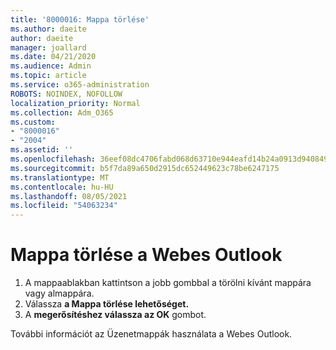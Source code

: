 ```yaml
---
title: '8000016: Mappa törlése'
ms.author: daeite
author: daeite
manager: joallard
ms.date: 04/21/2020
ms.audience: Admin
ms.topic: article
ms.service: o365-administration
ROBOTS: NOINDEX, NOFOLLOW
localization_priority: Normal
ms.collection: Adm_O365
ms.custom:
- "8000016"
- "2004"
ms.assetid: ''
ms.openlocfilehash: 36eef08dc4706fabd068d63710e944eafd14b24a0913d9408496cffd2d0b0ca0
ms.sourcegitcommit: b5f7da89a650d2915dc652449623c78be6247175
ms.translationtype: MT
ms.contentlocale: hu-HU
ms.lasthandoff: 08/05/2021
ms.locfileid: "54063234"
---
```

# <a name="how-to-delete-a-folder-in-outlook-on-the-web"></a>Mappa törlése a Webes Outlook

1. A mappaablakban kattintson a jobb gombbal a törölni kívánt mappára vagy almappára.
2. Válassza **a Mappa törlése lehetőséget.**
3. A **megerősítéshez válassza az OK** gombot.

További információt az [](https://support.office.com/article/ae0f10d6-54e7-4f29-acd3-78cdc3fdcb9f)Üzenetmappák használata a Webes Outlook.


